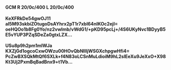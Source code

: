 #### GCM R 20/0c/400 L 20/0c/400
**KeXFRkDe54gwOJ11**<br/>**aI5M93skbiZOtugoDsAYhrx2pT1r7xbl64nIKOc2ejI=**<br/>**oeHQOo1b8Fg0Yo/nz2vwImb/vWdG1/+pKD95pcLj+/4S6UKyNvc1BDyyB5E5vYUP3PZqSDeZa0gtxLZX...**<br/><br/>
**USu8p9h2pm1mIWJa**<br/>**KXZjGd1ogcoCxwOWzu00HOvQbNIIIjWSGXchpgwHfi4=**<br/>**PcZwBXSQkMtQf6SXLk+f4N83oLCSnMuLdioiM9hL2sIEeXu9JeXxO+X98Kt3Uj2PxmBqBadBnx9+t1Vb...**